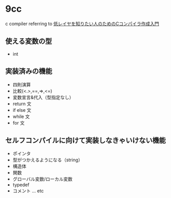 # 9cc 

c compiler referring to [低レイヤを知りたい人のためのCコンパイラ作成入門](https://www.sigbus.info/compilerbook)

## 使える変数の型

- int

## 実装済みの機能

- 四則演算
- 比較(<.>,==,=>,<=)
- 変数宣言&代入（型指定なし）
- return 文
- if else 文
- while 文
- for 文

## セルフコンパイルに向けて実装しなきゃいけない機能
- ポインタ
- 型がつかえるようになる（string）
- 構造体
- 関数
- グローバル変数/ローカル変数
- typedef
- コメント
... etc